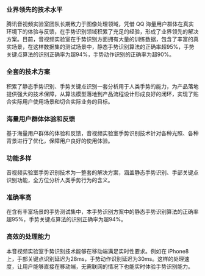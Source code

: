 ### 业界领先的技术水平 
腾讯音视频实验室团队长期致力于图像处理领域，凭借 QQ 海量用户群体在真实环境下的体验与反馈，在手势识别领域积累了充足的经验，形成了业界领先的解决方案。目前，音视频实验室在手势识别方面拥有大量的训练数据，包含了丰富的真实场景，在这样数据集的测试场景中，静态手势识别算法的正确率超95%，手势关键点算法的识别正确率为超94%，手势动作识别的正确率为超90%。

### 全套的技术方案
积累了静态手势识别、手势关键点识别一套分析用于人类手势的能力，为产品落地提供强大的技术保障，从算法模型落地到产品流程设计形成良好的闭环，实现了贴合实际用户使用场景和切合实际业务的目标。

### 海量用户群体体验和反馈
基于海量用户群体的体验和反馈，音视频实验室手势识别技术针对各种光照、各种背景进行了优化，保障用户良好的使用体验。  

### 功能多样
音视频实验室手势识别技术为一整套的解决方案，涵盖静态手势识别、手部关键点识别功能，全方位分析人类手势行为的含义。

### 准确率高
在含有丰富场景的手势测试集中，本手势识别方案中的静态手势识别算法的正确率超95%，手势关键点算法的识别正确率为超94%。

### 高效的处理能力
本音视频实验室手势识别技术能够在移动端满足实时性要求。例如在 iPhone8 上，手部关键点识别延迟为28ms，手势动作识别延迟为30ms。这样的处理速度，让用户能够直接在移动端，无需联网的情况下也能实时体验手势识别能力。
